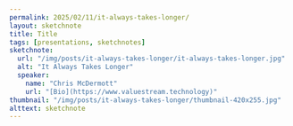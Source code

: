 ```yaml
---
permalink: 2025/02/11/it-always-takes-longer/
layout: sketchnote
title: Title
tags: [presentations, sketchnotes]
sketchnote:
  url: "/img/posts/it-always-takes-longer/it-always-takes-longer.jpg"
  alt: "It Always Takes Longer"
  speaker:
    name: "Chris McDermott"
    url: "[Bio](https://www.valuestream.technology)"
thumbnail: "/img/posts/it-always-takes-longer/thumbnail-420x255.jpg"
alttext: sketchnote
---
```


